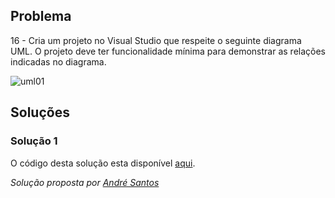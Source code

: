 ## Problema

16 - Cria um projeto no Visual Studio que respeite o seguinte diagrama UML. O
projeto deve ter funcionalidade mínima para demonstrar as relações indicadas no
diagrama.

![uml01](02/016.png)


## Soluções

### Solução 1

O código desta solução esta disponível [aqui](16).

*Solução proposta por [André Santos](https://github.com/Snigy24)*